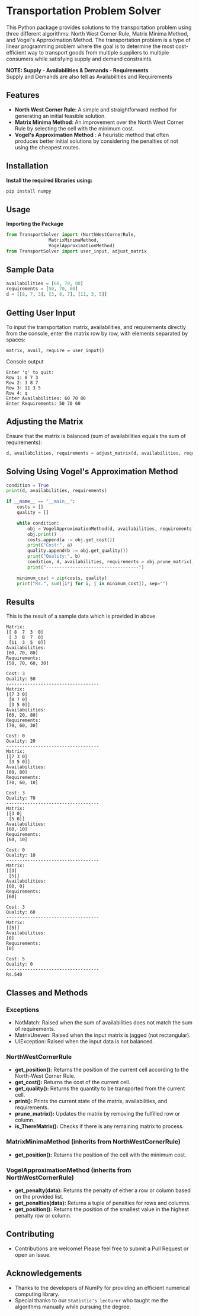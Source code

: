 # Transportation Problem Solver
This Python package provides solutions to the transportation problem using three different algorithms: North West Corner Rule, Matrix Minima Method, and Vogel's Approximation Method. The transportation problem is a type of linear programming problem where the goal is to determine the most cost-efficient way to transport goods from multiple suppliers to multiple consumers while satisfying supply and demand constraints.

**NOTE: Supply - Availabilities & Demands - Requirements**<br>
Supply and Demands are also tell as Availabilities and Requirements

## Features
- **North West Corner Rule**: A simple and straightforward method for generating an initial feasible solution.
- **Matrix Minima Method**: An improvement over the North West Corner Rule by selecting the cell with the minimum cost.
- **Vogel's Approximation Method** : A heuristic method that often produces better initial solutions by considering the penalties of not using the cheapest routes.

## Installation
**Install the required libraries using:**

```python
pip install numpy
```

## Usage
**Importing the Package**

```python
from TransportSolver import (NorthWestCornerRule,
                MatrixMinimaMethod, 
                VogelApproximationMethod)
from TransportSolver import user_input, adjust_matrix 
```

## Sample Data
```python
availabilities = [60, 70, 80]
requirements = [50, 70, 60]
d = [[8, 7, 3], [3, 8, 7], [11, 3, 5]]
```

## Getting User Input
To input the transportation matrix, availabilities, and requirements directly from the console, enter the matrix row by row, with elements separated by spaces:
```
matrix, avail, require = user_input()
```
Console output
```
Enter 'q' to quit: 
Row 1: 8 7 3
Row 2: 3 8 7
Row 3: 11 3 5
Row 4: q
Enter Availabilities: 60 70 80
Enter Requirements: 50 70 60
```

## Adjusting the Matrix
Ensure that the matrix is balanced (sum of availabilities equals the sum of requirements):
```python
d, availabilities, requirements = adjust_matrix(d, availabilities, requirements)
```

## Solving Using Vogel's Approximation Method
```python
condition = True
print(d, availabilities, requirements)

if __name__ == "__main__":
    costs = []
    quality = []

    while condition:
        obj = VogelApproximationMethod(d, availabilities, requirements)
        obj.print()
        costs.append(a := obj.get_cost())
        print("Cost:", a)
        quality.append(b := obj.get_quality())
        print("Quality:", b)
        condition, d, availabilities, requirements = obj.prune_matrix()
        print("-----------------------------------")

    minimum_cost = zip(costs, quality)
    print("Rs.", sum([i*j for i, j in minimum_cost]), sep="")
```

## Results
This is the result of a sample data which is provided in above
```
Matrix:
[[ 8  7  3  0]
 [ 3  8  7  0]
 [11  3  5  0]]
Availabilities:
[60, 70, 80]
Requirements:
[50, 70, 60, 30] 

Cost: 3
Quality: 50
-----------------------------------
Matrix:
[[7 3 0]
 [8 7 0]
 [3 5 0]]
Availabilities:
[60, 20, 80]
Requirements:
[70, 60, 30] 

Cost: 0
Quality: 20
-----------------------------------
Matrix:
[[7 3 0]
 [3 5 0]]
Availabilities:
[60, 80]
Requirements:
[70, 60, 10] 

Cost: 3
Quality: 70
-----------------------------------
Matrix:
[[3 0]
 [5 0]]
Availabilities:
[60, 10]
Requirements:
[60, 10] 

Cost: 0
Quality: 10
-----------------------------------
Matrix:
[[3]
 [5]]
Availabilities:
[60, 0]
Requirements:
[60] 

Cost: 3
Quality: 60
-----------------------------------
Matrix:
[[5]]
Availabilities:
[0]
Requirements:
[0] 

Cost: 5
Quality: 0
-----------------------------------
Rs.540
```

## Classes and Methods
### Exceptions
- NotMatch: Raised when the sum of availabilities does not match the sum of requirements.
- MatrixUneven: Raised when the input matrix is jagged (not rectangular).
- UIException: Raised when the input data is not balanced.

### NorthWestCornerRule
 - **get_position():** Returns the position of the current cell according to the North-West Corner Rule.
- **get_cost():** Returns the cost of the current cell.
- **get_quality():** Returns the quantity to be transported from the current cell.
- **print():** Prints the current state of the matrix, availabilities,  and requirements.
- **prune_matrix():** Updates the matrix by removing the fulfilled row or column.
- **is_ThereMatrix():** Checks if there is any remaining matrix to process.

### MatrixMinimaMethod (inherits from NorthWestCornerRule)
- **get_position():** Returns the position of the cell with the minimum cost.

### VogelApproximationMethod (inherits from NorthWestCornerRule)
- **get_penalty(data):** Returns the penalty of either a row or column based on the provided list.
- **get_penalties(data):** Returns a tuple of penalties for rows and columns.
- **get_position():** Returns the position of the smallest value in the highest penalty row or column.

## Contributing
- Contributions are welcome! Please feel free to submit a Pull Request or open an Issue.

## Acknowledgements
- Thanks to the developers of NumPy for providing an efficient numerical computing library.
- Special thanks to our `Statistic's lecturer` who taught me the algorithms manually while pursuing the degree.
